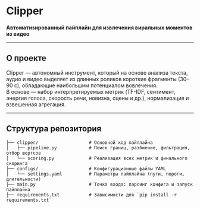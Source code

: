 # Clipper

**Автоматизированный пайплайн для извлечения виральных моментов из видео**

---

## О проекте

Clipper — автономный инструмент, который на основе анализа текста, аудио и видео выделяет из длинных роликов короткие фрагменты (30–90 с), обладающие наибольшим потенциалом вовлечения.  
В основе — набор интерпретируемых метрик (TF-IDF, сентимент, энергия голоса, скорость речи, новизна, сцены и др.), нормализация и взвешенная агрегация.

---

## Структура репозитория

```text
├── clipper/                   # Основной код пайплайна
│   ├── pipeline.py            # Поиск границ, разбиение, фильтрация, отбор шортсов
│   └── scoring.py             # Реализация всех метрик и финального скоринга
├── configs/                   # Конфигурационные файлы YAML
│   └── settings.yaml          # Параметры пайплайна (пути, пороги, длительности)
├── main.py                    # Точка входа: парсинг конфига и запуск пайплайна
├── requirements.txt           # Зависимости для `pip install -r requirements.txt`
